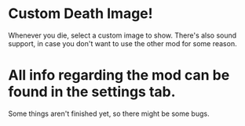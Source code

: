 # Custom Death Image!

Whenever you die, select a custom image to show.
There's also sound support, in case you don't want to use the other mod for some reason.

# All info regarding the mod can be found in the settings tab.

Some things aren't finished yet, so there might be some bugs.